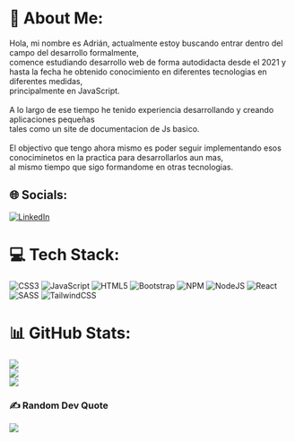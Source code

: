 # 💫 About Me:
Hola, mi nombre es Adrián, actualmente estoy buscando entrar dentro del campo del desarrollo formalmente, <br>comence estudiando desarrollo web de forma autodidacta desde el 2021 y hasta la fecha he obtenido conocimiento en diferentes tecnologias en diferentes medidas, <br>principalmente en JavaScript. <br><br>A lo largo de ese tiempo he tenido experiencia desarrollando y creando aplicaciones pequeñas <br>tales como un site de documentacion de Js basico.<br><br>El objectivo que tengo ahora mismo es poder seguir implementando esos conociminetos en la practica para desarrollarlos aun mas, <br>al mismo tiempo que sigo formandome en otras tecnologias.


## 🌐 Socials:
[![LinkedIn](https://img.shields.io/badge/LinkedIn-%230077B5.svg?logo=linkedin&logoColor=white)](https://linkedin.com/in/https://www.linkedin.com/in/adrian-d%C3%ADaz-08738922a/) 

# 💻 Tech Stack:
![CSS3](https://img.shields.io/badge/css3-%231572B6.svg?style=flat-square&logo=css3&logoColor=white) ![JavaScript](https://img.shields.io/badge/javascript-%23323330.svg?style=flat-square&logo=javascript&logoColor=%23F7DF1E) ![HTML5](https://img.shields.io/badge/html5-%23E34F26.svg?style=flat-square&logo=html5&logoColor=white) ![Bootstrap](https://img.shields.io/badge/bootstrap-%23563D7C.svg?style=flat-square&logo=bootstrap&logoColor=white) ![NPM](https://img.shields.io/badge/NPM-%23000000.svg?style=flat-square&logo=npm&logoColor=white) ![NodeJS](https://img.shields.io/badge/node.js-6DA55F?style=flat-square&logo=node.js&logoColor=white) ![React](https://img.shields.io/badge/react-%2320232a.svg?style=flat-square&logo=react&logoColor=%2361DAFB) ![SASS](https://img.shields.io/badge/SASS-hotpink.svg?style=flat-square&logo=SASS&logoColor=white) ![TailwindCSS](https://img.shields.io/badge/tailwindcss-%2338B2AC.svg?style=flat-square&logo=tailwind-css&logoColor=white)
# 📊 GitHub Stats:
![](https://github-readme-stats.vercel.app/api?username=adriangln11&theme=dark&hide_border=true&include_all_commits=true&count_private=false)<br/>
![](https://github-readme-streak-stats.herokuapp.com/?user=adriangln11&theme=dark&hide_border=true)<br/>
![](https://github-readme-stats.vercel.app/api/top-langs/?username=adriangln11&theme=dark&hide_border=true&include_all_commits=true&count_private=false&layout=compact)

### ✍️ Random Dev Quote
![](https://quotes-github-readme.vercel.app/api?type=horizontal&theme=tokyonight)

<!-- Proudly created with GPRM ( https://gprm.itsvg.in ) -->
